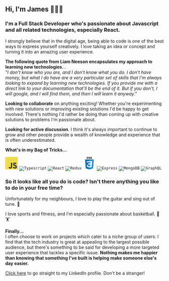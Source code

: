 ## Hi, I'm James 👨🏼‍💻 

### I'm a Full Stack Developer who's passionate about Javascript and all related technologies, especially React. ###

I strongly believe that in the digital age, being able to code is one of the best ways to express yourself creatively. I love taking an idea or concept and turning it into an amazing user experience.

**The following quote from Liam Neeson encapsulates my approach to learning new technologies**...  
*"I don't know who you are, and I don't know what you do. I don’t have money, but what I do have are a very particular set of skills that I'm always looking to expand by learning new technologies. If you provide me with a direct link to your documentation that'll be the end of it. But if you don't, I will google, and I will find them, and then I will learn it anyway."*


**Looking to collaborate** on anything exciting! Whether you're experimenting with new solutions or improving existing solutions I'd be happy to get involved. There's nothing I'd rather be doing than coming up with creative solutions to problems I'm passionate about.

**Looking for active discussion**. I think it's always important to continue to grow and other people provide a wealth of knowledge and experience that is often underestimated. 

**What's in my Bag of Tricks...**   

<code><img height="40" alt="Javascript" src="https://raw.githubusercontent.com/github/explore/80688e429a7d4ef2fca1e82350fe8e3517d3494d/topics/javascript/javascript.png"></code>
<code><img height="40" alt="Typescript" src="https://upload.wikimedia.org/wikipedia/commons/4/4c/Typescript_logo_2020.svg"></code>
<code><img height="40" alt="React" src="https://cdn.freebiesupply.com/logos/large/2x/react-1-logo-png-transparent.png"></code>
<code><img height="40" alt="Redux" src="https://encrypted-tbn0.gstatic.com/images?q=tbn:ANd9GcTKcY-N3pDkxoX1ugnQT1_t5VraW9Uq4bpgbw&usqp=CAU"></code>
<code><img height="40" alt="CSS" src="https://raw.githubusercontent.com/github/explore/80688e429a7d4ef2fca1e82350fe8e3517d3494d/topics/css/css.png"></code>
<code><img height="40" alt="Express" src="https://hackr.io/tutorials/learn-express-js/logo/logo-express-js?ver=1557508379"></code>
<code><img height="40" alt="MongoDB" src="https://w1.pngwing.com/pngs/104/466/png-transparent-mongodb-logo-database-nosql-postgresql-mysql-green-text-line.png"></code>
<code><img height="40" alt="GraphQL" src="https://montykamath.files.wordpress.com/2018/02/graphql.png?w=210&h=210"></code>


### So it looks like all you do is code? Isn't there anything you like to do in your free time?  
Unfortunately for my neighbours, I love to play the guitar and sing out of tune. 🎸     

I love sports and fitness, and I'm especially passionate about basketball.  🏀 🏋     

 **Finally...**     
I often choose to work on projects which cater to a niche group of users. I find that the tech industry is great at appealing to the largest possible audience, but there's something to be said for developing a more targeted user experience that tackles a specific issue.  **Nothing makes me happier than knowing that something I've built is helping make someone else's day easier.** 

[Click here](https://www.linkedin.com/in/jmpoulton33/) to go straight to my LinkedIn profile. Don't be a stranger!
